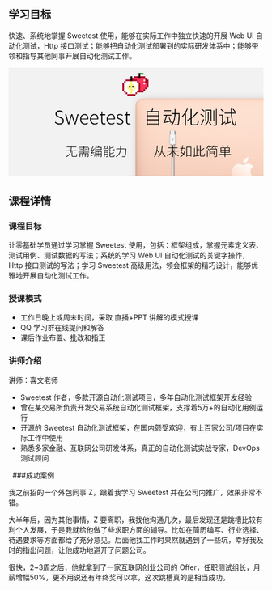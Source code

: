 ## 学习目标

快速、系统地掌握 Sweetest 使用，能够在实际工作中独立快速的开展 Web UI 自动化测试，Http 接口测试；能够把自动化测试部署到的实际研发体系中；能够带领和指导其他同事开展自动化测试工作。

![introduction](../_snapshot/introduction.png)

## 课程详情

### 课程目标

让零基础学员通过学习掌握 Sweetest 使用，包括：框架组成，掌握元素定义表、测试用例、测试数据的写法；系统的学习 Web UI 自动化测试的关键字操作，Http 接口测试的写法；学习 Sweetest 高级用法，领会框架的精巧设计，能够优雅地开展自动化测试工作。

### 授课模式

- 工作日晚上或周末时间，采取 直播+PPT 讲解的模式授课
- QQ 学习群在线提问和解答
- 课后作业布置、批改和指正

### 讲师介绍

讲师：喜文老师
- Sweetest 作者，多款开源自动化测试项目，多年自动化测试框架开发经验
- 曾在某交易所负责开发交易系统自动化测试框架，支撑着5万+的自动化用例运行
- 开源的 Sweetest 自动化测试框架，在国内颇受欢迎，有上百家公司/项目在实际工作中使用
- 熟悉多家金融、互联网公司研发体系，真正的自动化测试实战专家，DevOps 测试顾问

 
###成功案例

我之前招的一个外包同事 Z，跟着我学习 Sweetest 并在公司内推广，效果非常不错。

大半年后，因为其他事情，Z 要离职，我找他沟通几次，最后发现还是跳槽比较有利个人发展，于是我就给他做了些求职方面的辅导。比如在简历编写、行业选择、待遇要求等方面都给了充分意见。后面他找工作时果然就遇到了一些坑，幸好我及时的指出问题，让他成功地避开了问题公司。

很快，2~3周之后，他就拿到了一家互联网创业公司的 Offer，任职测试组长，月薪增幅50%，更不用说还有年终奖可以拿，这次跳槽真的是相当成功。


